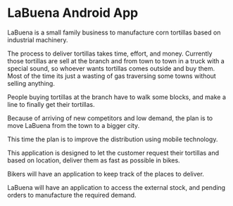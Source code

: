 # LaBuena Android App

LaBuena is a small family business to manufacture corn tortillas based on industrial machinery.

The process to deliver tortillas takes time, effort, and money. Currently those tortillas are sell at the branch
and from town to town in a truck with a special sound, so whoever wants tortillas
comes outside and buy them. Most of the time its just a wasting of gas traversing some towns without selling anything.

People buying tortillas at the branch have to walk some blocks, and make a line to finally get their tortillas.

Because of arriving of new competitors and low demand, the plan is to move LaBuena from the town to a bigger city.

This time the plan is to improve the distribution using mobile technology.

This application is designed to let the customer request their tortillas and based on location, deliver them as fast as possible in bikes.

Bikers will have an application to keep track of the places to deliver.

LaBuena will have an application to access the external stock, and pending orders to manufacture the required demand.